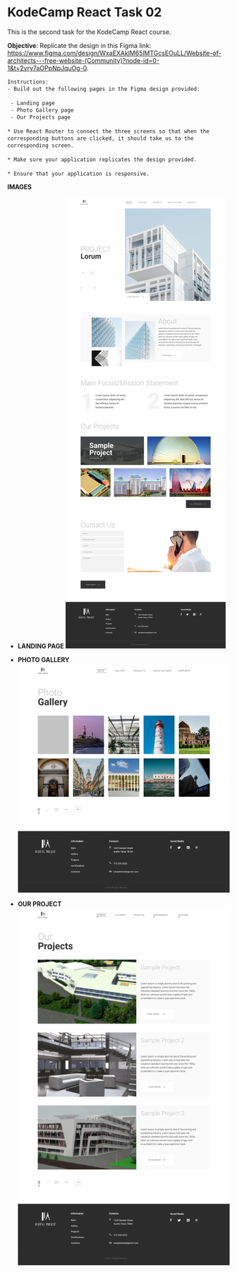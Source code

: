 # KodeCamp React Task 02
This is the second task for the KodeCamp React course.

**Objective**: Replicate the design in this Figma link: https://www.figma.com/design/WxaEXAklM65lMTGcsEOuLL/Website-of-architects---free-website-(Community)?node-id=0-1&t=2vry7aOPpNpJquOg-0. 
````
Instructions:
- Build out the following pages in the Figma design provided:

 - Landing page
 - Photo Gallery page
 - Our Projects page

* Use React Router to connect the three screens so that when the corresponding buttons are clicked, it should take us to the corresponding screen.

* Make sure your application replicates the design provided.

* Ensure that your application is responsive.
````
**IMAGES**

- **LANDING PAGE**
![landing_page](/taskSamples/react_task_02/land.png)

- **PHOTO GALLERY**
![Photo Gallery](/taskSamples/react_task_02/photoGallery.jpg)

- **OUR PROJECT**
![our Project](/taskSamples/react_task_02/ourProject.png)